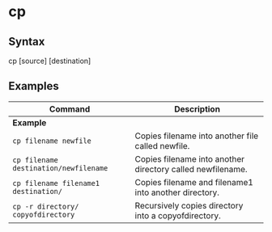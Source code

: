 # cp

## Syntax

cp [source] [destination]

## Examples

| **Command**   | **Description**   |
| --------------|-------------------|
| **Example** |
| `cp filename newfile` | Copies filename into another file called newfile. |
| `cp filename destination/newfilename` | Copies filename into another directory called newfilename. |
| `cp filename filename1 destination/` | Copies filename and filename1 into another directory. |
| `cp -r directory/ copyofdirectory` | Recursively copies directory into a copyofdirectory. |
